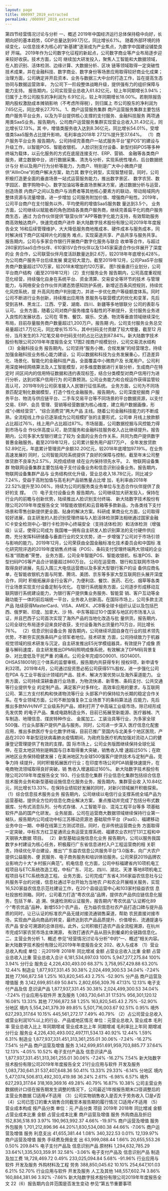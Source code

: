```yaml
---
layout: page
title: 000997_2019_extracted
permalink: /000997_2019_extracted
---
```


第四节经营情况讨论与分析
一、概述
2019年中国经济运行总体保持稳中向好，长期向好的基本趋势，GDP总量达到99.1万亿，同比增长6.1%。
随着外部环境的持续变化，以信息技术为核心的“新基建”逐渐成为产业焦点，为数字中国建设铺垫良好
开端。
2019年作为公司数字化征程的新起点，公司数字商业等产业布局逐步迎来较好收获。技术方面，公司
继续加大研发投入，聚焦人工智能和大数据领域，在人脸识别、活体检测、边缘计算、大数据分析、区块
链等领域取得一定突破性技术成果，并在金融科技、数字商业、数字身份等场景应用取得较好商业化成果；
治理方面，公司确定并开启资本、业务与数据三大中台的打造工作，旨在提高生态协同与数据运营效率，
为公司下一阶段整体战略升级，提供强有力的组织保障与能力支持。
报告期内，公司实现营业总收入61.82亿元，较上年同期增长3.94%；归属于上市公司股东的净利润为
6.91亿元，较上年同期增长18.00%。若剔除报告期内股权激励成本摊销影响（不考虑所得税），则归属上
市公司股东的净利润为7.65亿元，同比增长27.70%。
1、商户运营服务集群
商户运营服务集群主要包括商户服务平台业务，以及为平台提供核心支撑的支付服务、金融科技服务
两项通用类SaaS业务。报告期内，公司商户运营服务集群实现营业总收入31.43亿元，同比增长12.13%。其
中，增值类服务收入达到8.36亿元，同比增长54.01%，受增值类SaaS服务占比提升影响，毛利率由2018年
27.12%提升至37.64%。
（1）商户服务平台业务
报告期内，公司持续完善商户一站式服务平台“星POS”的建设与升级工作，以智能POS、智能收银机、
人脸识别支付设备、新型扫码POS等多种终端为载体，以云化服务的方式在底层连接支付、ERP、营销、
金融等各类商户服务，建立数据中台，进行数据采集、清洗与分析，实现系统性埋点、后台数据统计与分
析以及用户行为分析等能力，为商户、特别是广大中小微商户提供“AllInOne”的商户解决方案，助力其
数字化转型，实现智慧经营。同时，公司积极打造更全面的垂直场景一站式运营服务能力，推出数字景区、
数字农贸、数字园区、数字购物中心、数字加油站等垂直场景解决方案，通过数据分析与运营，创造场景
内商户之间以及商户与消费者等其他核心要素方的联动，带动局域网内整体资源与流量增值，进一步增加
公司服务附加价值、增强商户粘性。2019年，公司平台商户在支付服务以外，平均使用的增值SaaS服务数
量达到3.5个。
业务方面，公司继续以赋能者的角色团结各类商户服务商，继续完善扁平化的商户服务商生态，通过
为合作伙伴提供“联营伙伴”APP等数字化能力支持，有效帮助服务商高效触达商户，快速完成商户进件
新大陆数字技术股份有限公司2019年年度报告全文
16和后续管理维护，大大降低服务商地推成本、硬件成本与服务成本，同时解决线下商户区域碎片化的服务
难点，实现渠道共享、产品共享与服务共享。报告期内，公司与多家合作银行开展商户数字化服务与联合
收单等合作，与超过280家的SaaS合作伙伴、610家ISV合作伙伴以及1345家渠道合作伙伴展开了深度的业
务合作，公司联营伙伴月度活跃数量达到2.6万，较2018年年底增长428%，为公司商户服务平台后续发展
奠定较大潜力。截至2019年12月，公司PaaS平台服务商户数量超过170万家，较2018末增加约120万家。
图1:按垂直行业划分，公司平台商户结构（截至2019年12月）（2）支付服务业务
报告期内，公司高度重视规范化经营，持续强化自身在系统平台、资金清算、交易安全等环节的技术
与管理能力，与网络安全合作伙伴共建态势感知防护系统，新增近百条风控规则，持续优化风控系统，提
升高风险商户判别能力，并进一步优化商户等级额度体系。同时公司不断进行业务创新，持续推出应用场
景服务与联营模式的优化和变革，先后受到吉林、黑龙江、江西、宁夏、湖南、四川、新疆等多地银联分
公司的表彰与认可。
业务方面，随着公司对商户服务维度与黏性的不断提升，支付服务业务进入良性的发展状态，公司在
零售、餐饮、娱乐、交通、物流等垂直领域继续深化布局，目前存量服务商户数量超过1,200万户。报告期
内，公司支付服务业务总交易量超过1.7万亿元，同比增长15.15%，其中扫码支付贡献了较大增量，截至12
月份，当月发生的3.7亿笔交易中扫码支付的占比已达到87.84%。新大陆数字技术股份有限公司2019年年度报告全文
17图2:按商户规模划分，公司交易流水结构
（3）金融科技业务
报告期内，公司坚持“服务小微，合规发展”的经营理念，持续加强金融科技业务核心能力建设，公
司以数据和科技为业务发展重心，打造差异化、场景化、智能化的金融科技产品，全面覆盖中小微商户及
长尾用户。公司利用深度神经网络算法及人工智能模型，对多维度数据进行关联分析，生成商户在特定时
间区间内的信用特征数据和违约表现标签，结合分类模型对商户信用行为进行分析，达到对客户信用行为
的可靠预测。公司业务能力和合规运作获得监管较高认可，2019年9月公司获准接入人民银行征信系统。
业务方面，公司为不同场景匹配定制化数据模型，打造个性化金融服务。报告期内，公司深度挖掘商
户服务平台、物流与供应链平台、二手车交易平台等不同场景的平台数据资源，以支付交易、ERP、会员
管理、营销等经营数据为核心维度，建立用户数据画像，形成“小微经营贷”、“综合消费贷”两大产品
主线。随着公司金融科技能力的不断成熟，全流程线上作业已逐渐成为公司规模扩张的主要形式，公司单
月线上放款额占比超过76%，线上用户占比超过87%。市场层面，公司数据挖掘与风控能力得到市场与合
作伙伴高度认可，助贷服务和金融科技服务收入占比继续提升。报告期内，公司多家大型银行建立了较为
全面的业务合作关系，共同为商户提供数字普惠金融服务。截至2019年12月，公司累计服务用户超17万户，
全年发放贷款52.89亿元，年底累计管理资产余额32.20亿元，较2018年底增加97.19%。在业务高速发展的
同时，公司智能风险系统提供了良好的保障与控制，截至年末公司整体贷款不良率为2.57%，风控成绩继
续在业内保持领先水平。
2、物联网设备集群
物联网设备集群主要包括电子支付设备业务和信息识别设备业务。报告期内，物联网设备集群产品与
业务结构优化升级，营业总收入18.78亿元，同比减少7.24%，受益于高附加值与高毛利产品销售量占比增
加，毛利率由2018年22.52%提升至30.06%，持续为公司的服务类业务单位与生态合作伙伴提供了良好的支
撑。
（1）电子支付设备业务
报告期内，公司继续加大研发投入，保持在行业内的前瞻与创新优势，陆续推出人脸识别支付终端、
新大陆数字技术股份有限公司2019年年度报告全文
18智能收银机和云音箱等多款新品，为各类线下支付场景和零售创新提供更全面、贴身的解决方案。科研成
果商业化方面，公司取得较好进展，自主研发的人脸识别受理终端与人脸活体检测算法相继通过国家金融
IC卡安全检测中心-银行卡检测中心终端安全（支持活体检测）和活体检测（增强级）认证，使得公司成为
我国唯一拥有自主研发人脸识别算法的支付硬件供应商，充分发挥科研储备与垂直行业的交叉优势，进一
步增强了公司对于市场引领与影响的能力。2019年12月，公司荣获由全国金融标准化技术委员会和中国标
准化研究院评选的2019年度销售点终端（POS）、条码支付受理终端两大领域的企业标准“领跑者”荣誉。
业务方面，公司全年智能POS、智能收银机、标准POS、新型扫码POS等产品合计销量超过860万台。
公司在运营商、银行和互联网市场中取得良好进展，先后入围三大电信运营商以及多家大型银行客户的设
备供应商名单，在智能收银机方面与阿里、腾讯、美团、京东等多家大型互联网巨头展开深度合作，同时
积极拓展非金行业客户，为便利店、餐饮、医药、石化、烟草等各类行业场景实现支付设备定制与优化。
在银行系统服务方面，公司逐步形成移动互联网银行系统建设能力，为银行客户提供集业务服务、智能营
销、客户互动等金融功能于一体的前后端统一平台，业务收入创新高。在国际市场上，公司多款主流产品
陆续获得MasterCard、VISA、AMEX、JCB等全球卡组织认证以及包括巴西、俄罗斯、印度、加拿大、沙
特、中东等超过10个国家与地区的市场准入认证，并且巴西子公司首次实现了海外产品的当地化改造与批
量供货。报告期内，公司全球化布局逐步迎来良好收获，支付设备海外出货量约70万台，同比增长76%。
（2）信息识别设备业务
报告期内，公司继续巩固自身在行业的技术领先优势，不断夯实民族条码产业领军者地位。技术研发
方面，公司持续致力于机器视觉领域的技术研发与沉淀，自主研发推出E5光学模组器具，有效提升了成像
质量与解码速度，自主研发推出DPM码照明成像系统，有效解决了DPM码背景复杂、对比度低及干扰严重
的痛点。公司全年完成ISO9001、ISO14001、OHSAS18001的三个体系的监督审核，报告期内共获得专利
授权9项，新申请专利32项。2019年4月，公司通过投资思必拓公司获得51%股权，进一步强化公司在PDA
与工业平板设计领域的产品、技术、解决方案优势以及海外渠道能力。
业务方面，公司持续深耕垂直行业场景，为物流快递、新零售、条码支付、公共交通等行业提供专业
的定制产品，满足客户对多样化、高效率应用的要求，与互联网公司、第三方支付机构和快递物流等行业
头部客户的保持较为长期的稳定合作关系。在专业领域方面，公司不断加强复杂工业场景下的条码算法适
应能力，先后推出多款NVH/NVF工业级系列产品，顺利打开了中高端工业级市场，除已经形成先发优势
的电子产品、集成电路制造业外，目前已拓展至新能源、医疗器械、汽车制造、地理信息、煤炭特种作业、
金属加工、工装治具等行业，为多家全球500强、行业头部客户提供产品与服务。同时，公司进一步深入
医疗信息化配套应用，推出多款医疗专业化数字终端，目前已推广至国内与北美多个地区医院，产品在2020
年新型冠状病毒肺炎疫情期间，为政府及医疗机构加强对流动人口的健康登记管理提供了有效的支撑。国
际市场上，公司业务版图继续保持全球化延伸，在亚太地区特别是韩国与日本取得重大突破，销售收入增
速超过50%；在欧洲地区业务保持稳健发展；在美洲地区为全球500强客户提供技术与定制产品，竞争力持
续提升，同时积极拓展医疗行业；在印度市场公司PDA销量快速提升，在电商物流领域取得良好突破，销
售收入增速超过160%。
新大陆数字技术股份有限公司2019年年度报告全文
193、行业信息化集群
行业信息化集群包括综合信息技术服务业务和新型基础设施信息化服务业务，报告期内，集群营业收
入10.84亿元，同比增长13.33%，在保持业绩较好发展的同时，对新兴领域展开积极探索。
（1）综合信息技术服务业务
报告期内，公司继续以电信行业支撑系统全域产品为运营基础，提供全方位的信息化商业解决方案，
重点推动并完成了包括分布式数据库、分布式消息队列、分布式存储、人工智能平台、混沌工程平台等多
项基础软件产品的国产化研发。
业务层面，公司在运营商大数据领域继续保持行业第一梯队，报告期内公司成功中标江苏移动资源池
基础软件平台（PaaS）、福建移动业务中台一期、中移在线第三方测试项目。同时，在非传统运营商业务
方面取得一定突破，中标东方红卫星通讯业务运营支撑系统、福建农业农村厅131工程和中天钢铁大数据
项目。
（2）新型基础设施信息化业务
报告期内，公司以服务我国数字乡村建设为核心任务，积极履行广东省信息进村入户工程运营商的相
关职责，持续优化平台建设，推出“广东益农信息公共服务平台”3.0版本，向广大农户提供公益服务、便
民服务、电子商务服务和培训体验服务。公司荣获2019品牌农业影响力十大“乡村振兴典范”。机电信息
化方面，公司中标福建省内10项机电工程项目与ETC系统改造工程，中标广东、河北、四川、湖北、天津
等地8项机电工程项目与ETC系统改造工程。
业务方面，公司完成广东省4,356家益农信息社与公共服务平台的对接，信息社通过平台开始为当地农
户和农企开展相关服务，实现16,520家益农信息示范社建设工作，在20个县级运营中心和103家村级益农信
息社投放检测箱。同时，公司着力打造“粤农优品”品牌，提供农产品供应链信息化服务，包括下单、追
溯、快速检测和认证服务，报告期内“粤农优品”认证孵化89个“粤农优品”品种，新增553个农产品，
在为益农信息社农产品打造口碑与提升品质的同时，让已认证的标准农产品无缝对接流通销售渠道，帮助
农民直接对接市场，实现由产品向商品的转变，最终达到农产品品质提升、价值增长、流通提速与农产品
安全可溯源的总体目标。此外，公司积极打造农产品全流程溯源，在杭州市完成51家农贸市场主体溯源，
有效打通农产品从田头到餐桌的全链路信息化。
二、主营业务分析
1、概述
参见“经营情况讨论与分析”中的“一、概述”相关内容。
新大陆数字技术股份有限公司2019年年度报告全文
202、收入与成本
（1）营业总收入构成
单位：元2019年
2018年
同比增减
金额
占营业总收入比重
金额
占营业总收入比重
营业总收入合计
6,181,534,697.03
100%
5,947,277,275.84
100%
3.94%
分行业
服务业
4,226,430,493.00
68.37%
3,758,957,429.88
63.20%
12.44%
制造业
1,877,937,331.45
30.38%
2,024,499,300.53
34.04%
-7.24%
其他
77,166,872.58
1.25%
163,820,545.43
2.75%
-52.90%
分产品
商户运营及增值服
务
3,142,699,851.69
50.84%
2,802,656,309.76
47.13%
12.13%
电子支付产品及信
息识读产品
1,877,937,331.45
30.38%
2,024,499,300.53
34.04%
-7.24%
行业应用与软件开
发及服务
1,083,730,641.31
17.53%
956,301,120.12
16.08%
13.33%
其他
77,166,872.58
1.25%
163,820,545.43
2.75%
-52.90%
分地区
境内
5,554,241,379.39
89.85%
5,501,716,003.67
92.51%
0.95%
境外
627,293,317.64
10.15%
445,561,272.17
7.49%
40.79%
（2）占公司营业总收入或营业利润10%以上的行业、产品或地区情况
单位：元营业总收入
营业成本
毛利率
营业总收入比上
年同期增减
营业成本比上年
同期增减
毛利率比上年同
期增减
分行业
服务业
4,226,430,493.002,497,111,534.13
40.92%
12.44%
1.59%
6.31%
制造业
1,877,937,331.451,313,361,255.01
30.06%
-7.24%
-16.27%
7.54%
分产品
商户运营及增值
服务
3,142,699,851.691,959,703,885.77
37.64%
12.13%
-4.05%
10.52%
电子支付产品及
信息识读产品
1,877,937,331.451,313,361,255.01
30.06%
-7.24%
-16.27%
7.54%
新大陆数字技术股份有限公司2019年年度报告全文
21行业应用与软件
开发及服务
1,083,730,641.31
537,407,648.36
50.41%
13.33%
29.33%
-6.14%
分地区
境内
5,477,074,506.813,492,303,419.98
36.24%
2.61%
-6.98%
6.57%
境外
627,293,317.64
318,169,369.16
49.28%
40.79%
16.87%
10.38%
公司主营业务数据统计口径在报告期发生调整的情况下，公司最近1年按报告期末口径调整后的主营业务数据
□适用√不适用
（3）公司实物销售收入是否大于劳务收入
□是√否
（4）公司已签订的重大销售合同截至本报告期的履行情况
□适用√不适用
（5）营业成本构成
按产品分类
单位：元
产品分类
项目
2019年
2018年
同比增减
金额
占营业成本比重
金额
占营业成本比重
商户运营及增值
服务
外购商品及折旧
152,836,518.93
3.97%
190,963,992.37
4.66%
-19.97%
商户运营及增值
服务
外包服务
1,701,212,896.96
44.20%1,830,534,080.38
44.66%
-7.06%
商户运营及增值
服务
利息支出
41,655,381.44
1.08%
340,322.53
0.01%
12,139.97%
商户运营及增值
服务
手续费及佣金支
出
63,999,088.44
1.66%
20,655,553.26
0.50%
209.84%
电子支付产品及
信息识别产品
原材料
1,294,632,785.29
33.64%1,335,503,359.91
32.58%
-3.06%
电子支付产品及
信息识别产品
制造及加工费
18,728,469.72
0.49%
233,025,094.84
5.68%
-91.96%
行业应用与软件
开发及服务
外购材料及工程
劳务
388,850,045.62
10.10%
254,647,101.03
6.21%
52.70%
行业应用与软件
开发及服务
人工及其他
148,557,602.74
3.86%
160,884,381.96
3.92%
-7.66%
新大陆数字技术股份有限公司2019年年度报告全文
22（6）报告期内合并范围是否发生变动
参见“第五节重要事项
